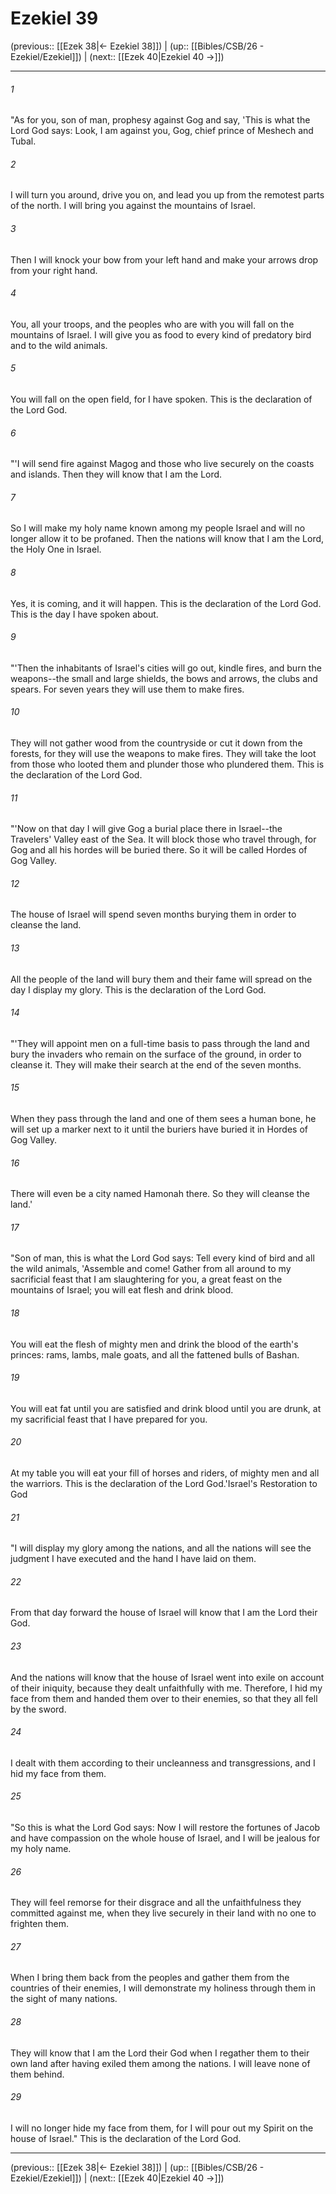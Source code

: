 # Ezekiel 39

(previous:: [[Ezek 38|← Ezekiel 38]]) | (up:: [[Bibles/CSB/26 - Ezekiel/Ezekiel]]) | (next:: [[Ezek 40|Ezekiel 40 →]])

***


###### 1 
"As for you, son of man, prophesy against Gog and say, 'This is what the Lord God says: Look, I am against you, Gog, chief prince of Meshech and Tubal. 

###### 2 
I will turn you around, drive you on, and lead you up from the remotest parts of the north. I will bring you against the mountains of Israel. 

###### 3 
Then I will knock your bow from your left hand and make your arrows drop from your right hand. 

###### 4 
You, all your troops, and the peoples who are with you will fall on the mountains of Israel. I will give you as food to every kind of predatory bird and to the wild animals. 

###### 5 
You will fall on the open field, for I have spoken. This is the declaration of the Lord God. 

###### 6 
"'I will send fire against Magog and those who live securely on the coasts and islands. Then they will know that I am the Lord. 

###### 7 
So I will make my holy name known among my people Israel and will no longer allow it to be profaned. Then the nations will know that I am the Lord, the Holy One in Israel. 

###### 8 
Yes, it is coming, and it will happen. This is the declaration of the Lord God. This is the day I have spoken about. 

###### 9 
"'Then the inhabitants of Israel's cities will go out, kindle fires, and burn the weapons--the small and large shields, the bows and arrows, the clubs and spears. For seven years they will use them to make fires. 

###### 10 
They will not gather wood from the countryside or cut it down from the forests, for they will use the weapons to make fires. They will take the loot from those who looted them and plunder those who plundered them. This is the declaration of the Lord God. 

###### 11 
"'Now on that day I will give Gog a burial place there in Israel--the Travelers' Valley east of the Sea. It will block those who travel through, for Gog and all his hordes will be buried there. So it will be called Hordes of Gog Valley. 

###### 12 
The house of Israel will spend seven months burying them in order to cleanse the land. 

###### 13 
All the people of the land will bury them and their fame will spread on the day I display my glory. This is the declaration of the Lord God. 

###### 14 
"'They will appoint men on a full-time basis to pass through the land and bury the invaders who remain on the surface of the ground, in order to cleanse it. They will make their search at the end of the seven months. 

###### 15 
When they pass through the land and one of them sees a human bone, he will set up a marker next to it until the buriers have buried it in Hordes of Gog Valley. 

###### 16 
There will even be a city named Hamonah there. So they will cleanse the land.' 

###### 17 
"Son of man, this is what the Lord God says: Tell every kind of bird and all the wild animals, 'Assemble and come! Gather from all around to my sacrificial feast that I am slaughtering for you, a great feast on the mountains of Israel; you will eat flesh and drink blood. 

###### 18 
You will eat the flesh of mighty men and drink the blood of the earth's princes: rams, lambs, male goats, and all the fattened bulls of Bashan. 

###### 19 
You will eat fat until you are satisfied and drink blood until you are drunk, at my sacrificial feast that I have prepared for you. 

###### 20 
At my table you will eat your fill of horses and riders, of mighty men and all the warriors. This is the declaration of the Lord God.'Israel's Restoration to God 

###### 21 
"I will display my glory among the nations, and all the nations will see the judgment I have executed and the hand I have laid on them. 

###### 22 
From that day forward the house of Israel will know that I am the Lord their God. 

###### 23 
And the nations will know that the house of Israel went into exile on account of their iniquity, because they dealt unfaithfully with me. Therefore, I hid my face from them and handed them over to their enemies, so that they all fell by the sword. 

###### 24 
I dealt with them according to their uncleanness and transgressions, and I hid my face from them. 

###### 25 
"So this is what the Lord God says: Now I will restore the fortunes of Jacob and have compassion on the whole house of Israel, and I will be jealous for my holy name. 

###### 26 
They will feel remorse for their disgrace and all the unfaithfulness they committed against me, when they live securely in their land with no one to frighten them. 

###### 27 
When I bring them back from the peoples and gather them from the countries of their enemies, I will demonstrate my holiness through them in the sight of many nations. 

###### 28 
They will know that I am the Lord their God when I regather them to their own land after having exiled them among the nations. I will leave none of them behind. 

###### 29 
I will no longer hide my face from them, for I will pour out my Spirit on the house of Israel." This is the declaration of the Lord God.

***

(previous:: [[Ezek 38|← Ezekiel 38]]) | (up:: [[Bibles/CSB/26 - Ezekiel/Ezekiel]]) | (next:: [[Ezek 40|Ezekiel 40 →]])
